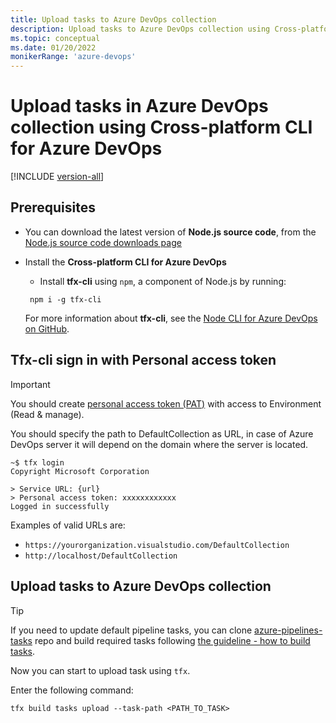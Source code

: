 ```yaml
---
title: Upload tasks to Azure DevOps collection
description: Upload tasks to Azure DevOps collection using Cross-platform CLI for Azure DevOps
ms.topic: conceptual 
ms.date: 01/20/2022
monikerRange: 'azure-devops'
---
```


# Upload tasks in Azure DevOps collection using Cross-platform CLI for Azure DevOps

[!INCLUDE [version-all](../../includes/version-all.md)]

## Prerequisites

- You can download the latest version of **Node.js source code**, from the [Node.js source code downloads page](https://nodejs.org/en/download/)
- Install the **Cross-platform CLI for Azure DevOps**
  - Install **tfx-cli** using `npm`, a component of Node.js by running:

   ```no-highlight
    npm i -g tfx-cli 
   ```

    For more information about **tfx-cli**, see the [Node CLI for Azure DevOps on GitHub](https://github.com/Microsoft/tfs-cli).

## Tfx-cli sign in with Personal access token

> [!IMPORTANT]
> You should create [personal access token (PAT)](../../organizations/accounts/use-personal-access-tokens-to-authenticate.md) with access to Environment (Read & manage).

You should specify the path to DefaultCollection as URL, in case of Azure DevOps server it will depend on the domain where the server is located.

```
~$ tfx login
Copyright Microsoft Corporation

> Service URL: {url}
> Personal access token: xxxxxxxxxxxx
Logged in successfully
```

Examples of valid URLs are:

- `https://yourorganization.visualstudio.com/DefaultCollection`
- `http://localhost/DefaultCollection`

## Upload tasks to Azure DevOps collection

> [!TIP]
> If you need to update default pipeline tasks, you can clone [azure-pipelines-tasks](https://github.com/microsoft/azure-pipelines-tasks) repo and build required tasks following [the guideline - how to build tasks](https://github.com/microsoft/azure-pipelines-tasks/blob/master/docs/contribute.md#install-dependencies).

Now you can start to upload task using `tfx`.

Enter the following command:

```no-highlight
tfx build tasks upload --task-path <PATH_TO_TASK>
```